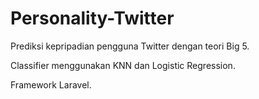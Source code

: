 # Personality-Twitter

Prediksi kepripadian pengguna Twitter dengan teori Big 5.

Classifier menggunakan KNN dan Logistic Regression.

Framework Laravel.
